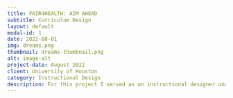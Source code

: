 ```yaml
---
title: FAIR4HEALTH: AIM AHEAD  
subtitle: Curriculum Design 
layout: default
modal-id: 1
date: 2022-08-01
img: dreams.png
thumbnail: dreams-thumbnail.png
alt: image-alt
project-date: August 2022
client: University of Houston
category: Instructional Design 
description: For this project I served as an instructional designer under the guidance of Dr. Susie Gronseth. This was a collaboration between the College of Education and the Computational Biomedicine Lab at the University of Houston. My role in this project was to convert a part of in person trainings that were delivered to graduate students from underrepresented communities on the best practices when it comes to conducting open research, into an online offering that would eventually be published in Coursera. 
---
```

